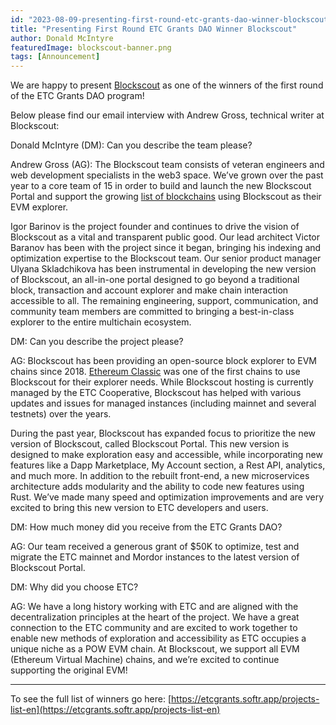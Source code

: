 ```yaml
---
id: "2023-08-09-presenting-first-round-etc-grants-dao-winner-blockscout-en"
title: "Presenting First Round ETC Grants DAO Winner Blockscout"
author: Donald McIntyre
featuredImage: blockscout-banner.png
tags: [Announcement]
---
```


We are happy to present [Blockscout](https://etcgrants.softr.app/project-details-en?recordId=recF2ZgRGBCNbg8KL) as one of the winners of the first round of the ETC Grants DAO program!

Below please find our email interview with Andrew Gross, technical writer at Blockscout:

Donald McIntyre (DM): Can you describe the team please?

Andrew Gross (AG): The Blockscout team consists of veteran engineers and web development specialists in the web3 space. We’ve grown over the past year to a core team of 15 in order to build and launch the new Blockscout Portal and support the growing [list of blockchains](https://docs.blockscout.com/about/projects) using Blockscout as their EVM explorer.

Igor Barinov is the project founder and continues to drive the vision of Blockscout as a vital and transparent public good. Our lead architect Victor Baranov has been with the project since it began, bringing his indexing and optimization expertise to the Blockscout team. Our senior product manager Ulyana Skladchikova has been instrumental in developing the new version of Blockscout, an all-in-one portal designed to go beyond a traditional block, transaction and account explorer and make chain interaction accessible to all. The remaining engineering, support, communication, and community team members are committed to bringing a best-in-class explorer to the entire multichain ecosystem.

DM: Can you describe the project please?

AG: Blockscout has been providing an open-source block explorer to EVM chains since 2018. [Ethereum Classic](https://blockscout.com/etc/mainnet/) was one of the first chains to use Blockscout for their explorer needs. While Blockscout hosting is currently managed by the ETC Cooperative, Blockscout has helped with various updates and issues for managed instances (including mainnet and several testnets) over the years.

During the past year, Blockscout has expanded focus to prioritize the new version of Blockscout, called Blockscout Portal. This new version is designed to make exploration easy and accessible, while incorporating new features like a Dapp Marketplace, My Account section, a Rest API, analytics, and much more. In addition to the rebuilt front-end, a new microservices architecture adds modularity and the ability to code new features using Rust. We’ve made many speed and optimization improvements and are very excited to bring this new version to ETC developers and users.

DM: How much money did you receive from the ETC Grants DAO?

AG: Our team received a generous grant of $50K to optimize, test and migrate the ETC mainnet and Mordor instances to the latest version of Blockscout Portal.

DM: Why did you choose ETC?

AG: We have a long history working with ETC and are aligned with the decentralization principles at the heart of the project. We have a great connection to the ETC community and are excited to work together to enable new methods of exploration and accessibility as ETC occupies a unique niche as a POW EVM chain. At Blockscout, we support all EVM (Ethereum Virtual Machine) chains, and we’re excited to continue supporting the original EVM!

---

To see the full list of winners go here: [https://etcgrants.softr.app/projects-list-en](https://etcgrants.softr.app/projects-list-en)
